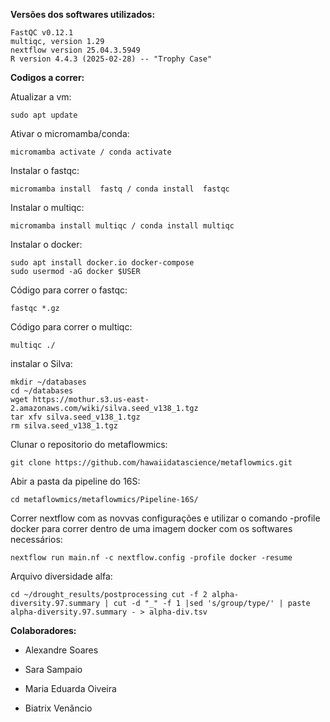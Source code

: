 **Versões dos softwares utilizados:**
    
    FastQC v0.12.1    
    multiqc, version 1.29
    nextflow version 25.04.3.5949
    R version 4.4.3 (2025-02-28) -- "Trophy Case"

**Codigos a correr:**

Atualizar a vm:

    sudo apt update
    
Ativar o micromamba/conda:

    micromamba activate / conda activate

Instalar o fastqc:

    micromamba install  fastq / conda install  fastqc

Instalar o multiqc:

    micromamba install multiqc / conda install multiqc

Instalar o docker:

    sudo apt install docker.io docker-compose
    sudo usermod -aG docker $USER
    
Código para correr o fastqc:
    
    fastqc *.gz
    
Código para correr o multiqc:
    
    multiqc ./

instalar o Silva:

    mkdir ~/databases
    cd ~/databases
    wget https://mothur.s3.us-east-2.amazonaws.com/wiki/silva.seed_v138_1.tgz
    tar xfv silva.seed_v138_1.tgz
    rm silva.seed_v138_1.tgz

Clunar o repositorio do metaflowmics:

    git clone https://github.com/hawaiidatascience/metaflowmics.git

Abir a pasta da pipeline do 16S:

    cd metaflowmics/metaflowmics/Pipeline-16S/

Correr nextflow com as novvas configurações e utilizar o comando -profile docker para correr dentro de uma imagem docker com os softwares necessários:

    nextflow run main.nf -c nextflow.config -profile docker -resume

Arquivo diversidade alfa:

    cd ~/drought_results/postprocessing cut -f 2 alpha-diversity.97.summary | cut -d "_" -f 1 |sed 's/group/type/' | paste alpha-diversity.97.summary - > alpha-div.tsv

**Colaboradores:**
    
- Alexandre Soares
    
- Sara Sampaio
    
- Maria Eduarda Oiveira
    
- Biatrix Venâncio
